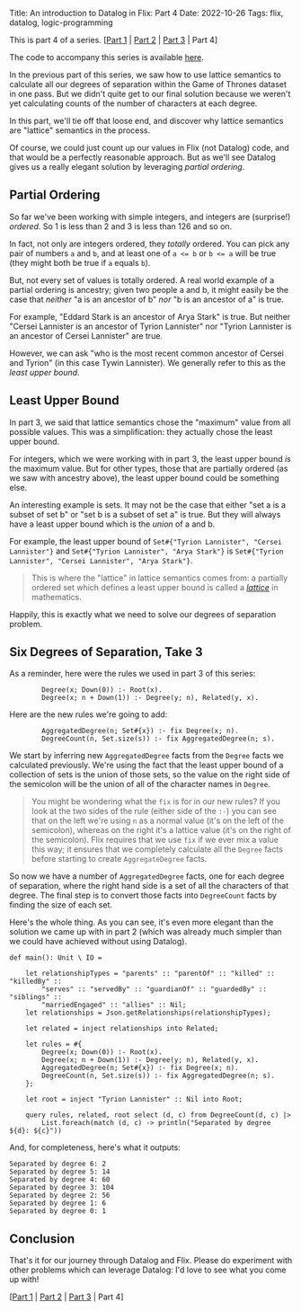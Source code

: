 Title: An introduction to Datalog in Flix: Part 4
Date: 2022-10-26
Tags: flix, datalog, logic-programming

This is part 4 of a series. \[[Part 1](2022-10-22-datalog1.html) | [Part 2](2022-10-23-datalog2.html) | [Part 3](2022-10-25-datalog3.html) | Part 4\]

The code to accompany this series is available [here](https://github.com/paulbutcher/datalog-flix).

In the previous part of this series, we saw how to use lattice semantics to calculate all our degrees of separation within the Game of Thrones dataset in one pass. But we didn't quite get to our final solution because we weren't yet calculating counts of the number of characters at each degree.

In this part, we'll tie off that loose end, and discover why lattice semantics are "lattice" semantics in the process.

Of course, we could just count up our values in Flix (not Datalog) code, and that would be a perfectly reasonable approach. But as we'll see Datalog gives us a really elegant solution by leveraging *partial ordering*.

## Partial Ordering

So far we've been working with simple integers, and integers are (surprise!) *ordered*. So 1 is less than 2 and 3 is less than 126 and so on.

In fact, not only are integers ordered, they *totally* ordered. You can pick any pair of numbers `a` and `b`, and at least one of `a <= b` or `b <= a` will be true (they might both be true if `a` equals `b`).

But, not every set of values is totally ordered. A real world example of a partial ordering is ancestry; given two people a and b, it might easily be the case that *neither* "a is an ancestor of b" *nor* "b is an ancestor of a" is true.

For example, "Eddard Stark is an ancestor of Arya Stark" is true. But neither "Cersei Lannister is an ancestor of Tyrion Lannister" nor "Tyrion Lannister is an ancestor of Cersei Lannister" are true.

However, we can ask "who is the most recent common ancestor of Cersei and Tyrion" (in this case Tywin Lannister). We generally refer to this as the *least upper bound*.

## Least Upper Bound

In part 3, we said that lattice semantics chose the "maximum" value from all possible values. This was a simplification: they actually chose the least upper bound.

For integers, which we were working with in part 3, the least upper bound *is* the maximum value. But for other types, those that are partially ordered (as we saw with ancestry above), the least upper bound could be something else.

An interesting example is sets. It may not be the case that either "set a is a subset of set b" or "set b is a subset of set a" is true. But they will always have a least upper bound which is the *union* of a and b.

For example, the least upper bound of `Set#{"Tyrion Lannister", "Cersei Lannister"}` and `Set#{"Tyrion Lannister", "Arya Stark"}` is `Set#{"Tyrion Lannister", "Cersei Lannister", "Arya Stark"}`.

> This is where the "lattice" in lattice semantics comes from: a partially ordered set which defines a least upper bound is called a [*lattice*](https://en.wikipedia.org/wiki/Lattice_(order)) in mathematics.

Happily, this is exactly what we need to solve our degrees of separation problem.

## Six Degrees of Separation, Take 3

As a reminder, here were the rules we used in part 3 of this series:

```
        Degree(x; Down(0)) :- Root(x).
        Degree(x; n + Down(1)) :- Degree(y; n), Related(y, x).
```
Here are the new rules we're going to add:

```
        AggregatedDegree(n; Set#{x}) :- fix Degree(x; n).
        DegreeCount(n, Set.size(s)) :- fix AggregatedDegree(n; s).
```
We start by inferring new `AggregatedDegree` facts from the `Degree` facts we calculated previously. We're using the fact that the least upper bound of a collection of sets is the union of those sets, so the value on the right side of the semicolon will be the union of all of the character names in `Degree`.

> You might be wondering what the `fix` is for in our new rules? If you look at the two sides of the rule (either side of the `:-`) you can see that on the left we're using `n` as a normal value (it's on the left of the semicolon), whereas on the right it's a lattice value (it's on the right of the semicolon). Flix requires that we use `fix` if we ever mix a value this way; it ensures that we completely calculate all the `Degree` facts before starting to create `AggregateDegree` facts.

So now we have a number of `AggregatedDegree` facts, one for each degree of separation, where the right hand side is a set of all the characters of that degree. The final step is to convert those facts into `DegreeCount` facts by finding the size of each set.

Here's the whole thing. As you can see, it's even more elegant than the solution we came up with in part 2 (which was already much simpler than we could have achieved without using Datalog).

```
def main(): Unit \ IO =

    let relationshipTypes = "parents" :: "parentOf" :: "killed" :: "killedBy" ::
        "serves" :: "servedBy" :: "guardianOf" :: "guardedBy" :: "siblings" ::
        "marriedEngaged" :: "allies" :: Nil;
    let relationships = Json.getRelationships(relationshipTypes);

    let related = inject relationships into Related;

    let rules = #{
        Degree(x; Down(0)) :- Root(x).
        Degree(x; n + Down(1)) :- Degree(y; n), Related(y, x).
        AggregatedDegree(n; Set#{x}) :- fix Degree(x; n).
        DegreeCount(n, Set.size(s)) :- fix AggregatedDegree(n; s).
    };

    let root = inject "Tyrion Lannister" :: Nil into Root;

    query rules, related, root select (d, c) from DegreeCount(d, c) |>
        List.foreach(match (d, c) -> println("Separated by degree ${d}: ${c}"))
```
And, for completeness, here's what it outputs:

```
Separated by degree 6: 2                                                        
Separated by degree 5: 14
Separated by degree 4: 60
Separated by degree 3: 104
Separated by degree 2: 56
Separated by degree 1: 6
Separated by degree 0: 1
```

## Conclusion

That's it for our journey through Datalog and Flix. Please do experiment with other problems which can leverage Datalog: I'd love to see what you come up with!

\[[Part 1](2022-10-22-datalog1.html) | [Part 2](2022-10-23-datalog2.html) | [Part 3](2022-10-25-datalog3.html) | Part 4\]
